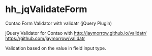 hh_jqValidateForm
=================

Contao Form Validator with validatr (jQuery Plugin) 


jQuery Validator for Contao with http://jaymorrow.github.io/validatr/
https://github.com/jaymorrow/validatr

Validation based on the value in field input type.
